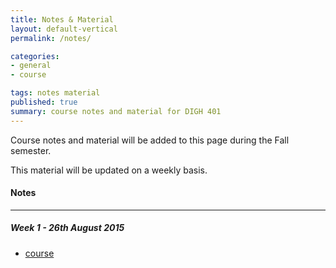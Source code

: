 ```yaml
---
title: Notes & Material
layout: default-vertical
permalink: /notes/

categories:
- general
- course

tags: notes material
published: true
summary: course notes and material for DIGH 401
---
```


Course notes and material will be added to this page during the Fall semester. 

This material will be updated on a weekly basis.

#### Notes

***

##### Week 1 - 26th August 2015
  * [course](/assets/docs/DIGH401-week1.pdf)